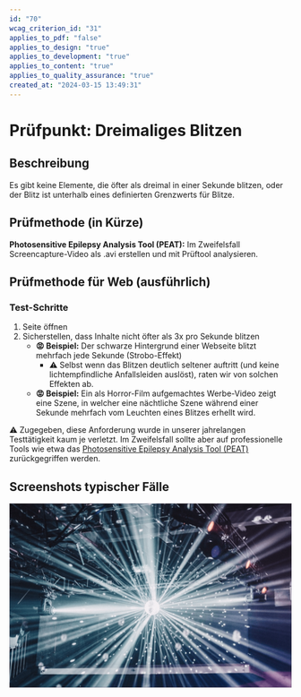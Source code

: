 ```yaml
---
id: "70"
wcag_criterion_id: "31"
applies_to_pdf: "false"
applies_to_design: "true"
applies_to_development: "true"
applies_to_content: "true"
applies_to_quality_assurance: "true"
created_at: "2024-03-15 13:49:31"
---
```


# Prüfpunkt: Dreimaliges Blitzen

## Beschreibung

Es gibt keine Elemente, die öfter als dreimal in einer Sekunde blitzen, oder der Blitz ist unterhalb eines definierten Grenzwerts für Blitze.

## Prüfmethode (in Kürze)

**Photosensitive Epilepsy Analysis Tool (PEAT):** Im Zweifelsfall Screencapture-Video als .avi erstellen und mit Prüftool analysieren.

## Prüfmethode für Web (ausführlich)

### Test-Schritte

1. Seite öffnen
1. Sicherstellen, dass Inhalte nicht öfter als 3x pro Sekunde blitzen
    - **😡 Beispiel:** Der schwarze Hintergrund einer Webseite blitzt mehrfach jede Sekunde (Strobo-Effekt)
        - ⚠️ Selbst wenn das Blitzen deutlich seltener auftritt (und keine lichtempfindliche Anfallsleiden auslöst), raten wir von solchen Effekten ab.
    - **😡 Beispiel:** Ein als Horror-Film aufgemachtes Werbe-Video zeigt eine Szene, in welcher eine nächtliche Szene während einer Sekunde mehrfach vom Leuchten eines Blitzes erhellt wird.

⚠️ Zugegeben, diese Anforderung wurde in unserer jahrelangen Testtätigkeit kaum je verletzt. Im Zweifelsfall sollte aber auf professionelle Tools wie etwa das [Photosensitive Epilepsy Analysis Tool (PEAT)](https://trace.umd.edu/peat/) zurückgegriffen werden.

## Screenshots typischer Fälle

![Darstellung eines stroboskopischen Lichteffekts in einer Diskothek](images/darstellung-eines-stroboskopischen-lichteffekts-in-einer-diskothek.png)